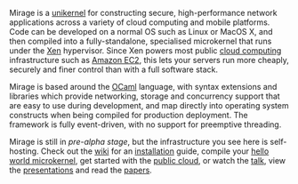 Mirage is a [unikernel](http://anil.recoil.org/papers/2013-asplos-mirage.pdf) for constructing secure, high-performance network applications across a variety of cloud computing and mobile platforms.  Code can be developed on a normal OS such as Linux or MacOS X, and then compiled into a fully-standalone, specialised microkernel that runs under the [Xen](http://xen.org/) hypervisor.  Since Xen powers most public [cloud computing](http://en.wikipedia.org/Cloud_computing) infrastructure such as [Amazon EC2](http://aws.amazon.com), this lets your servers run more cheaply, securely and finer control than with a full software stack.

Mirage is based around the [OCaml](http://ocaml.org/) language, with syntax extensions and libraries which provide networking, storage and concurrency support that are easy to use during development, and map directly into operating system constructs when being compiled for production deployment. The framework is fully event-driven, with no support for preemptive threading.

Mirage is still in *pre-alpha stage*, but the infrastructure you see here is self-hosting. Check out the [wiki](/wiki) for an [installation](/wiki/install) guide, compile your [hello world microkernel](/wiki/hello-world), get started with the [public cloud](/wiki/xen-boot), or watch the [talk](/wiki/talks), view the [presentations](http://decks.openmirage.org/) and read the [papers](/wiki/papers).
